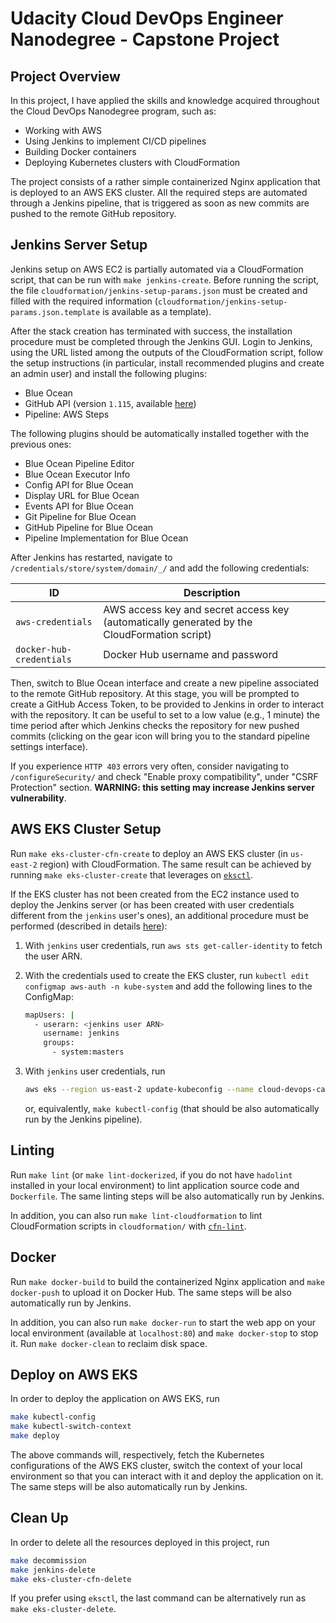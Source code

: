 # Udacity Cloud DevOps Engineer Nanodegree - Capstone Project

## Project Overview

In this project, I have applied the skills and knowledge acquired throughout the Cloud DevOps Nanodegree program, such
as:

- Working with AWS
- Using Jenkins to implement CI/CD pipelines
- Building Docker containers
- Deploying Kubernetes clusters with CloudFormation

The project consists of a rather simple containerized Nginx application that is deployed to an AWS EKS cluster. All the
required steps are automated through a Jenkins pipeline, that is triggered as soon as new commits are pushed to the
remote GitHub repository.

## Jenkins Server Setup

Jenkins setup on AWS EC2 is partially automated via a CloudFormation script, that can be run with `make jenkins-create`.
Before running the script, the file `cloudformation/jenkins-setup-params.json` must be created and filled with the
required information (`cloudformation/jenkins-setup-params.json.template` is available as a template).

After the stack creation has terminated with success, the installation procedure must be completed through the Jenkins
GUI. Login to Jenkins, using the URL listed among the outputs of the CloudFormation script, follow the setup
instructions (in particular, install recommended plugins and create an admin user) and install the following plugins:

- Blue Ocean
- GitHub API (version `1.115`, available [here](http://updates.jenkins-ci.org/download/plugins/github-api/))
- Pipeline: AWS Steps

The following plugins should be automatically installed together with the previous ones:

- Blue Ocean Pipeline Editor
- Blue Ocean Executor Info
- Config API for Blue Ocean
- Display URL for Blue Ocean
- Events API for Blue Ocean
- Git Pipeline for Blue Ocean
- GitHub Pipeline for Blue Ocean
- Pipeline Implementation for Blue Ocean

After Jenkins has restarted, navigate to `/credentials/store/system/domain/_/` and add the following credentials:

| ID                       | Description                                                                                 |
| ------------------------ | ------------------------------------------------------------------------------------------- |
| `aws-credentials`        | AWS access key and secret access key (automatically generated by the CloudFormation script) |
| `docker-hub-credentials` | Docker Hub username and password                                                            |

Then, switch to Blue Ocean interface and create a new pipeline associated to the remote GitHub repository. At this
stage, you will be prompted to create a GitHub Access Token, to be provided to Jenkins in order to interact with the
repository. It can be useful to set to a low value (e.g., 1 minute) the time period after which Jenkins checks the
repository for new pushed commits (clicking on the gear icon will bring you to the standard pipeline settings
interface).

If you experience `HTTP 403` errors very often, consider navigating to `/configureSecurity/` and check "Enable proxy
compatibility", under "CSRF Protection" section. **WARNING: this setting may increase Jenkins server vulnerability**.

## AWS EKS Cluster Setup

Run `make eks-cluster-cfn-create` to deploy an AWS EKS cluster (in `us-east-2` region) with CloudFormation. The same
result can be achieved by running `make eks-cluster-create` that leverages on [`eksctl`](https://eksctl.io/).

If the EKS cluster has not been created from the EC2 instance used to deploy the Jenkins server (or has been created
with user credentials different from the `jenkins` user's ones), an additional procedure must be performed (described in
details [here](https://aws.amazon.com/premiumsupport/knowledge-center/eks-api-server-unauthorized-error/)):

1. With `jenkins` user credentials, run `aws sts get-caller-identity` to fetch the user ARN.
2. With the credentials used to create the EKS cluster, run `kubectl edit configmap aws-auth -n kube-system` and add the
   following lines to the ConfigMap:

   ```bash
   mapUsers: |
     - userarn: <jenkins user ARN>
       username: jenkins
       groups:
         - system:masters
   ```

3. With `jenkins` user credentials, run

   ```bash
   aws eks --region us-east-2 update-kubeconfig --name cloud-devops-capstone-cluster
   ```

   or, equivalently, `make kubectl-config` (that should be also automatically run by the Jenkins pipeline).

## Linting

Run `make lint` (or `make lint-dockerized`, if you do not have `hadolint` installed in your local environment) to lint
application source code and `Dockerfile`. The same linting steps will be also automatically run by Jenkins.

In addition, you can also run `make lint-cloudformation` to lint CloudFormation scripts in `cloudformation/` with
[`cfn-lint`](https://github.com/aws-cloudformation/cfn-python-lint).

## Docker

Run `make docker-build` to build the containerized Nginx application and `make docker-push` to upload it on Docker Hub.
The same steps will be also automatically run by Jenkins.

In addition, you can also run `make docker-run` to start the web app on your local environment (available at
`localhost:80`) and `make docker-stop` to stop it. Run `make docker-clean` to reclaim disk space.

## Deploy on AWS EKS

In order to deploy the application on AWS EKS, run

```bash
make kubectl-config
make kubectl-switch-context
make deploy
```

The above commands will, respectively, fetch the Kubernetes configurations of the AWS EKS cluster, switch the context of
your local environment so that you can interact with it and deploy the application on it. The same steps will be also
automatically run by Jenkins.

## Clean Up

In order to delete all the resources deployed in this project, run

```bash
make decommission
make jenkins-delete
make eks-cluster-cfn-delete
```

If you prefer using `eksctl`, the last command can be alternatively run as `make eks-cluster-delete`.
